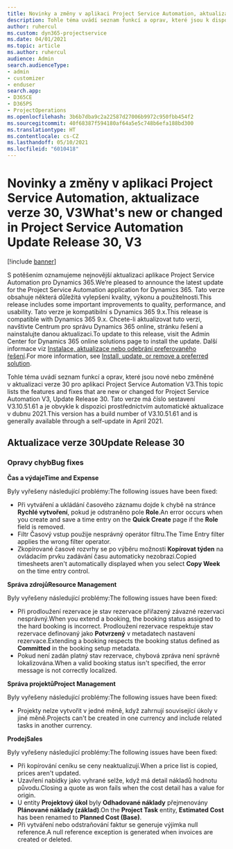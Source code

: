 ```yaml
---
title: Novinky a změny v aplikaci Project Service Automation, aktualizace verze 30, V3
description: Tohle téma uvádí seznam funkcí a oprav, které jsou k dispozici v Project Service Automation, aktualizace verze 30, V3.
author: ruhercul
ms.custom: dyn365-projectservice
ms.date: 04/01/2021
ms.topic: article
ms.author: ruhercul
audience: Admin
search.audienceType:
- admin
- customizer
- enduser
search.app:
- D365CE
- D365PS
- ProjectOperations
ms.openlocfilehash: 3b6b7dba9c2a22587d27006b9972c950fbb454f2
ms.sourcegitcommit: 40f68387f594180af64a5e5c748b6efa188bd300
ms.translationtype: HT
ms.contentlocale: cs-CZ
ms.lasthandoff: 05/10/2021
ms.locfileid: "6010418"
---
```

# <a name="whats-new-or-changed-in-project-service-automation-update-release-30-v3"></a><span data-ttu-id="d5a97-103">Novinky a změny v aplikaci Project Service Automation, aktualizace verze 30, V3</span><span class="sxs-lookup"><span data-stu-id="d5a97-103">What's new or changed in Project Service Automation Update Release 30, V3</span></span>

[!include [banner](../includes/psa-now-project-operations.md)]

<span data-ttu-id="d5a97-104">S potěšením oznamujeme nejnovější aktualizaci aplikace Project Service Automation pro Dynamics 365.</span><span class="sxs-lookup"><span data-stu-id="d5a97-104">We’re pleased to announce the latest update for the Project Service Automation application for Dynamics 365.</span></span> <span data-ttu-id="d5a97-105">Tato verze obsahuje některá důležitá vylepšení kvality, výkonu a použitelnosti.</span><span class="sxs-lookup"><span data-stu-id="d5a97-105">This release includes some important improvements to quality, performance, and usability.</span></span> <span data-ttu-id="d5a97-106">Tato verze je kompatibilní s Dynamics 365 9.x.</span><span class="sxs-lookup"><span data-stu-id="d5a97-106">This release is compatible with Dynamics 365 9.x.</span></span> <span data-ttu-id="d5a97-107">Chcete-li aktualizovat tuto verzi, navštivte Centrum pro správu Dynamics 365 online, stránku řešení a nainstalujte danou aktualizaci.</span><span class="sxs-lookup"><span data-stu-id="d5a97-107">To update to this release, visit the Admin Center for Dynamics 365 online solutions page to install the update.</span></span> <span data-ttu-id="d5a97-108">Další informace viz [Instalace, aktualizace nebo odebrání preferovaného řešení](/power-platform/admin/install-remove-preferred-solution.md).</span><span class="sxs-lookup"><span data-stu-id="d5a97-108">For more information, see [Install, update, or remove a preferred solution](/power-platform/admin/install-remove-preferred-solution.md).</span></span>

<span data-ttu-id="d5a97-109">Tohle téma uvádí seznam funkcí a oprav, které jsou nové nebo změněné v aktualizaci verze 30 pro aplikaci Project Service Automation V3.</span><span class="sxs-lookup"><span data-stu-id="d5a97-109">This topic lists the features and fixes that are new or changed for Project Service Automation V3, Update Release 30.</span></span> <span data-ttu-id="d5a97-110">Tato verze má číslo sestavení V3.10.51.61 a je obvykle k dispozici prostřednictvím automatické aktualizace v dubnu 2021.</span><span class="sxs-lookup"><span data-stu-id="d5a97-110">This version has a build number of V3.10.51.61 and is generally available through a self-update in April 2021.</span></span>

## <a name="update-release-30"></a><span data-ttu-id="d5a97-111">Aktualizace verze 30</span><span class="sxs-lookup"><span data-stu-id="d5a97-111">Update Release 30</span></span>

### <a name="bug-fixes"></a><span data-ttu-id="d5a97-112">Opravy chyb</span><span class="sxs-lookup"><span data-stu-id="d5a97-112">Bug fixes</span></span>

<span data-ttu-id="d5a97-113">**Čas a výdaje**</span><span class="sxs-lookup"><span data-stu-id="d5a97-113">**Time and Expense**</span></span>

<span data-ttu-id="d5a97-114">Byly vyřešeny následující problémy:</span><span class="sxs-lookup"><span data-stu-id="d5a97-114">The following issues have been fixed:</span></span>

- <span data-ttu-id="d5a97-115">Při vytváření a ukládání časového záznamu dojde k chybě na stránce **Rychlé vytvoření**, pokud je odstraněno pole **Role**.</span><span class="sxs-lookup"><span data-stu-id="d5a97-115">An error occurs when you create and save a time entry on the **Quick Create** page if the **Role** field is removed.</span></span>
- <span data-ttu-id="d5a97-116">Filtr Časový vstup použije nesprávný operátor filtru.</span><span class="sxs-lookup"><span data-stu-id="d5a97-116">The Time Entry filter applies the wrong filter operator.</span></span>
- <span data-ttu-id="d5a97-117">Zkopírované časové rozvrhy se po výběru možnosti **Kopírovat týden** na ovládacím prvku zadávání času automaticky nezobrazí.</span><span class="sxs-lookup"><span data-stu-id="d5a97-117">Copied timesheets aren't automatically displayed when you select **Copy Week** on the time entry control.</span></span>

<span data-ttu-id="d5a97-118">**Správa zdrojů**</span><span class="sxs-lookup"><span data-stu-id="d5a97-118">**Resource Management**</span></span>

<span data-ttu-id="d5a97-119">Byly vyřešeny následující problémy:</span><span class="sxs-lookup"><span data-stu-id="d5a97-119">The following issues have been fixed:</span></span>

- <span data-ttu-id="d5a97-120">Při prodloužení rezervace je stav rezervace přiřazený závazné rezervaci nesprávný.</span><span class="sxs-lookup"><span data-stu-id="d5a97-120">When you extend a booking, the booking status assigned to the hard booking is incorrect.</span></span> <span data-ttu-id="d5a97-121">Prodloužení rezervace respektuje stav rezervace definovaný jako **Potvrzený** v metadatech nastavení rezervace.</span><span class="sxs-lookup"><span data-stu-id="d5a97-121">Extending a booking respects the booking status defined as **Committed** in the booking setup metadata.</span></span>
- <span data-ttu-id="d5a97-122">Pokud není zadán platný stav rezervace, chybová zpráva není správně lokalizována.</span><span class="sxs-lookup"><span data-stu-id="d5a97-122">When a valid booking status isn't specified, the error message is not correctly localized.</span></span>

<span data-ttu-id="d5a97-123">**Správa projektů**</span><span class="sxs-lookup"><span data-stu-id="d5a97-123">**Project Management**</span></span>

<span data-ttu-id="d5a97-124">Byly vyřešeny následující problémy:</span><span class="sxs-lookup"><span data-stu-id="d5a97-124">The following issues have been fixed:</span></span>

- <span data-ttu-id="d5a97-125">Projekty nelze vytvořit v jedné měně, když zahrnují související úkoly v jiné měně.</span><span class="sxs-lookup"><span data-stu-id="d5a97-125">Projects can't be created in one currency and include related tasks in another currency.</span></span>

<span data-ttu-id="d5a97-126">**Prodej**</span><span class="sxs-lookup"><span data-stu-id="d5a97-126">**Sales**</span></span>

<span data-ttu-id="d5a97-127">Byly vyřešeny následující problémy:</span><span class="sxs-lookup"><span data-stu-id="d5a97-127">The following issues have been fixed:</span></span>

- <span data-ttu-id="d5a97-128">Při kopírování ceníku se ceny neaktualizují.</span><span class="sxs-lookup"><span data-stu-id="d5a97-128">When a price list is copied, prices aren't updated.</span></span>
- <span data-ttu-id="d5a97-129">Uzavření nabídky jako vyhrané selže, když má detail nákladů hodnotu původu.</span><span class="sxs-lookup"><span data-stu-id="d5a97-129">Closing a quote as won fails when the cost detail has a value for origin.</span></span>
- <span data-ttu-id="d5a97-130">U entity **Projektový úkol** byly **Odhadované náklady** přejmenovány **Plánované náklady (základ)**.</span><span class="sxs-lookup"><span data-stu-id="d5a97-130">On the **Project Task** entity, **Estimated Cost** has been renamed to **Planned Cost (Base)**.</span></span>
- <span data-ttu-id="d5a97-131">Při vytváření nebo odstraňování faktur se generuje výjimka null reference.</span><span class="sxs-lookup"><span data-stu-id="d5a97-131">A null reference exception is generated when invoices are created or deleted.</span></span>
